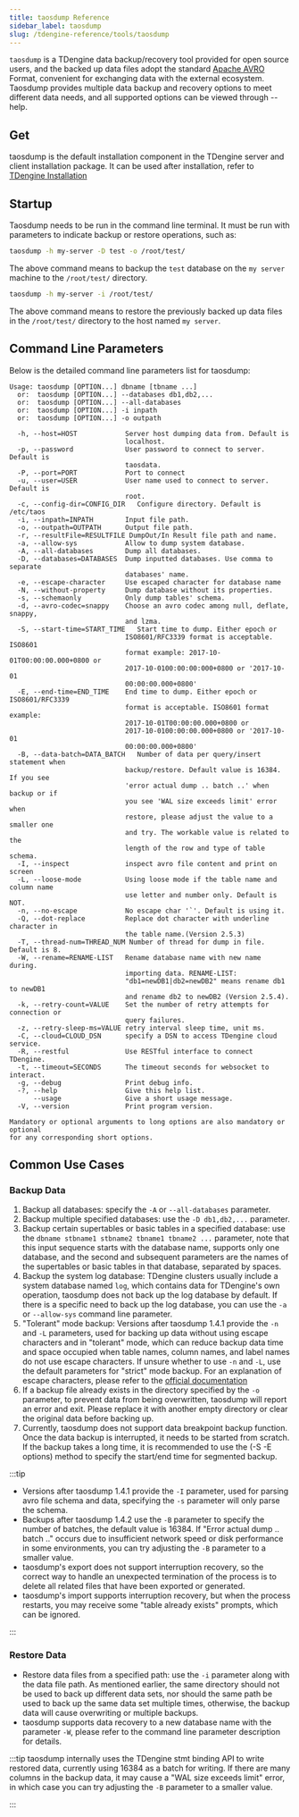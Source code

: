 ```yaml
---
title: taosdump Reference
sidebar_label: taosdump
slug: /tdengine-reference/tools/taosdump
---
```


`taosdump` is a TDengine data backup/recovery tool provided for open source users, and the backed up data files adopt the standard [Apache AVRO](https://avro.apache.org/)
  Format, convenient for exchanging data with the external ecosystem.  
 Taosdump provides multiple data backup and recovery options to meet different data needs, and all supported options can be viewed through --help.

## Get

taosdump is the default installation component in the TDengine server and client installation package. It can be used after installation, refer to [TDengine Installation](../../../get-started/)

## Startup

Taosdump needs to be run in the command line terminal. It must be run with parameters to indicate backup or restore operations, such as:
``` bash
taosdump -h my-server -D test -o /root/test/
```
The above command means to backup the `test` database on the `my server` machine to the `/root/test/` directory.

``` bash
taosdump -h my-server -i /root/test/
```
The above command means to restore the previously backed up data files in the `/root/test/` directory to the host named `my server`.

## Command Line Parameters

Below is the detailed command line parameters list for taosdump:

```text
Usage: taosdump [OPTION...] dbname [tbname ...]
  or:  taosdump [OPTION...] --databases db1,db2,...
  or:  taosdump [OPTION...] --all-databases
  or:  taosdump [OPTION...] -i inpath
  or:  taosdump [OPTION...] -o outpath

  -h, --host=HOST            Server host dumping data from. Default is
                             localhost.
  -p, --password             User password to connect to server. Default is
                             taosdata.
  -P, --port=PORT            Port to connect
  -u, --user=USER            User name used to connect to server. Default is
                             root.
  -c, --config-dir=CONFIG_DIR   Configure directory. Default is /etc/taos
  -i, --inpath=INPATH        Input file path.
  -o, --outpath=OUTPATH      Output file path.
  -r, --resultFile=RESULTFILE DumpOut/In Result file path and name.
  -a, --allow-sys            Allow to dump system database.
  -A, --all-databases        Dump all databases.
  -D, --databases=DATABASES  Dump inputted databases. Use comma to separate
                             databases' name.
  -e, --escape-character     Use escaped character for database name
  -N, --without-property     Dump database without its properties.
  -s, --schemaonly           Only dump tables' schema.
  -d, --avro-codec=snappy    Choose an avro codec among null, deflate, snappy,
                             and lzma.
  -S, --start-time=START_TIME   Start time to dump. Either epoch or
                             ISO8601/RFC3339 format is acceptable. ISO8601
                             format example: 2017-10-01T00:00:00.000+0800 or
                             2017-10-0100:00:00:000+0800 or '2017-10-01
                             00:00:00.000+0800'
  -E, --end-time=END_TIME    End time to dump. Either epoch or ISO8601/RFC3339
                             format is acceptable. ISO8601 format example:
                             2017-10-01T00:00:00.000+0800 or
                             2017-10-0100:00:00.000+0800 or '2017-10-01
                             00:00:00.000+0800'
  -B, --data-batch=DATA_BATCH   Number of data per query/insert statement when
                             backup/restore. Default value is 16384. If you see
                             'error actual dump .. batch ..' when backup or if
                             you see 'WAL size exceeds limit' error when
                             restore, please adjust the value to a smaller one
                             and try. The workable value is related to the
                             length of the row and type of table schema.
  -I, --inspect              inspect avro file content and print on screen
  -L, --loose-mode           Using loose mode if the table name and column name
                             use letter and number only. Default is NOT.
  -n, --no-escape            No escape char '`'. Default is using it.
  -Q, --dot-replace          Replace dot character with underline character in
                             the table name.(Version 2.5.3)
  -T, --thread-num=THREAD_NUM Number of thread for dump in file. Default is 8.
  -W, --rename=RENAME-LIST   Rename database name with new name during.
                             importing data. RENAME-LIST: 
                             "db1=newDB1|db2=newDB2" means rename db1 to newDB1
                             and rename db2 to newDB2 (Version 2.5.4).
  -k, --retry-count=VALUE    Set the number of retry attempts for connection or
                             query failures.
  -z, --retry-sleep-ms=VALUE retry interval sleep time, unit ms.
  -C, --cloud=CLOUD_DSN      specify a DSN to access TDengine cloud service.
  -R, --restful              Use RESTful interface to connect TDengine.
  -t, --timeout=SECONDS      The timeout seconds for websocket to interact.
  -g, --debug                Print debug info.
  -?, --help                 Give this help list.
      --usage                Give a short usage message.
  -V, --version              Print program version.

Mandatory or optional arguments to long options are also mandatory or optional
for any corresponding short options.
```

## Common Use Cases

### Backup Data

1. Backup all databases: specify the `-A` or `--all-databases` parameter.
2. Backup multiple specified databases: use the `-D db1,db2,...` parameter.
3. Backup certain supertables or basic tables in a specified database: use the `dbname stbname1 stbname2 tbname1 tbname2 ...` parameter, note that this input sequence starts with the database name, supports only one database, and the second and subsequent parameters are the names of the supertables or basic tables in that database, separated by spaces.
4. Backup the system log database: TDengine clusters usually include a system database named `log`, which contains data for TDengine's own operation, taosdump does not back up the log database by default. If there is a specific need to back up the log database, you can use the `-a` or `--allow-sys` command line parameter.
5. "Tolerant" mode backup: Versions after taosdump 1.4.1 provide the `-n` and `-L` parameters, used for backing up data without using escape characters and in "tolerant" mode, which can reduce backup data time and space occupied when table names, column names, and label names do not use escape characters. If unsure whether to use `-n` and `-L`, use the default parameters for "strict" mode backup. For an explanation of escape characters, please refer to the [official documentation](../../sql-manual/escape-characters/)
6. If a backup file already exists in the directory specified by the `-o` parameter, to prevent data from being overwritten, taosdump will report an error and exit. Please replace it with another empty directory or clear the original data before backing up.
7. Currently, taosdump does not support data breakpoint backup function. Once the data backup is interrupted, it needs to be started from scratch.
 If the backup takes a long time, it is recommended to use the (-S -E options) method to specify the start/end time for segmented backup.

:::tip

- Versions after taosdump 1.4.1 provide the `-I` parameter, used for parsing avro file schema and data, specifying the `-s` parameter will only parse the schema.
- Backups after taosdump 1.4.2 use the `-B` parameter to specify the number of batches, the default value is 16384. If "Error actual dump .. batch .." occurs due to insufficient network speed or disk performance in some environments, you can try adjusting the `-B` parameter to a smaller value.
- taosdump's export does not support interruption recovery, so the correct way to handle an unexpected termination of the process is to delete all related files that have been exported or generated.
- taosdump's import supports interruption recovery, but when the process restarts, you may receive some "table already exists" prompts, which can be ignored.

:::

### Restore Data

- Restore data files from a specified path: use the `-i` parameter along with the data file path. As mentioned earlier, the same directory should not be used to back up different data sets, nor should the same path be used to back up the same data set multiple times, otherwise, the backup data will cause overwriting or multiple backups.
- taosdump supports data recovery to a new database name with the parameter `-W`, please refer to the command line parameter description for details.

:::tip
taosdump internally uses the TDengine stmt binding API to write restored data, currently using 16384 as a batch for writing. If there are many columns in the backup data, it may cause a "WAL size exceeds limit" error, in which case you can try adjusting the `-B` parameter to a smaller value.

:::
